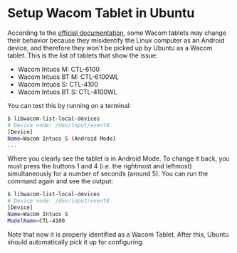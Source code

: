 
# Setup Wacom Tablet in Ubuntu

According to the [official documentation](https://github.com/linuxwacom/libwacom/wiki/Troubleshooting#special-cases), some Wacom tablets may change their behavior because they misidentify the Linux computer as an Android device, and therefore they won't be picked up by Ubuntu as a Wacom tablet. This is the list of tablets that show the issue:

- Wacom Intuos M: CTL-6100
- Wacom Intuos BT M: CTL-6100WL
- Wacom Intuos S: CTL-4100
- Wacom Intuos BT S: CTL-4100WL

 You can test this by running on a terminal:

```bash
$ libwacom-list-local-devices 
# Device node: /dev/input/event8
[Device]
Name=Wacom Intuos S (Android Mode)
...
```

Where you clearly see the tablet is in Android Mode. To change it back, you must press the buttons 1 and 4 (i.e. the rightmost and leftmost) simultaneously for a number of seconds (around 5). You can run the command again and see the output:

```bash
$ libwacom-list-local-devices 
# Device node: /dev/input/event8
[Device]
Name=Wacom Intuos S
ModelName=CTL-4100
```
Note that now it is properly identified as a Wacom Tablet. After this, Ubuntu should automatically pick it up for configuring.
